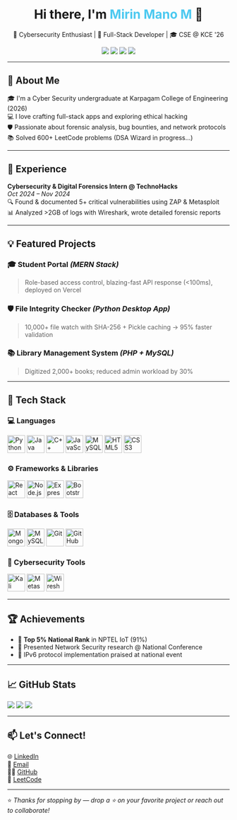 <h1 align="center">Hi there, I'm <span style="color:#4cc9f0;">Mirin Mano M</span> 👋</h1>
<p align="center">🚀 Cybersecurity Enthusiast | 🧠 Full-Stack Developer | 🎓 CSE @ KCE '26</p>

<p align="center">
  <a href="mailto:mirinmano@gmail.com"><img src="https://img.shields.io/badge/-Email-D14836?style=for-the-badge&logo=gmail&logoColor=white"/></a>
  <a href="https://www.linkedin.com/in/mirin-mano-m-03708326a/"><img src="https://img.shields.io/badge/-LinkedIn-0A66C2?style=for-the-badge&logo=linkedin&logoColor=white"/></a>
  <a href="https://github.com/Mirinmano"><img src="https://img.shields.io/badge/-GitHub-181717?style=for-the-badge&logo=github&logoColor=white"/></a>
  <a href="https://leetcode.com/u/Mirin_Mano_M"><img src="https://img.shields.io/badge/-LeetCode-FFA116?style=for-the-badge&logo=leetcode&logoColor=black"/></a>
</p>

---

## 🧠 About Me

🎓 I'm a Cyber Security undergraduate at Karpagam College of Engineering (2026)  
💻 I love crafting full-stack apps and exploring ethical hacking  
🛡️ Passionate about forensic analysis, bug bounties, and network protocols  
📚 Solved 600+ LeetCode problems (DSA Wizard in progress...)

---

## 💼 Experience

**Cybersecurity & Digital Forensics Intern @ TechnoHacks**  
*Oct 2024 – Nov 2024*  
🔍 Found & documented 5+ critical vulnerabilities using ZAP & Metasploit  
📊 Analyzed >2GB of logs with Wireshark, wrote detailed forensic reports

---

## 💡 Featured Projects

### 🎓 Student Portal *(MERN Stack)*
> Role-based access control, blazing-fast API response (<100ms), deployed on Vercel

### 🛡️ File Integrity Checker *(Python Desktop App)*
> 10,000+ file watch with SHA-256 + Pickle caching → 95% faster validation

### 📚 Library Management System *(PHP + MySQL)*
> Digitized 2,000+ books; reduced admin workload by 30%

---

## 🧰 Tech Stack

### 💻 Languages  
<p align="left">
  <img src="https://cdn.jsdelivr.net/gh/devicons/devicon/icons/python/python-original.svg" height="40" width="40" alt="Python"/>
  <img src="https://cdn.jsdelivr.net/gh/devicons/devicon/icons/java/java-original.svg" height="40" width="40" alt="Java"/>
  <img src="https://cdn.jsdelivr.net/gh/devicons/devicon/icons/cplusplus/cplusplus-original.svg" height="40" width="40" alt="C++"/>
  <img src="https://cdn.jsdelivr.net/gh/devicons/devicon/icons/javascript/javascript-original.svg" height="40" width="40" alt="JavaScript"/>
  <img src="https://cdn.jsdelivr.net/gh/devicons/devicon/icons/mysql/mysql-original.svg" height="40" width="40" alt="MySQL"/>
  <img src="https://cdn.jsdelivr.net/gh/devicons/devicon/icons/html5/html5-original.svg" height="40" width="40" alt="HTML5"/>
  <img src="https://cdn.jsdelivr.net/gh/devicons/devicon/icons/css3/css3-original.svg" height="40" width="40" alt="CSS3"/>
</p>

### ⚙️ Frameworks & Libraries  
<p align="left">
  <img src="https://cdn.jsdelivr.net/gh/devicons/devicon/icons/react/react-original.svg" height="40" width="40" alt="React"/>
  <img src="https://cdn.jsdelivr.net/gh/devicons/devicon/icons/nodejs/nodejs-original.svg" height="40" width="40" alt="Node.js"/>
  <img src="https://cdn.jsdelivr.net/gh/devicons/devicon/icons/express/express-original.svg" height="40" width="40" alt="Express.js"/>
  <img src="https://cdn.jsdelivr.net/gh/devicons/devicon/icons/bootstrap/bootstrap-plain.svg" height="40" width="40" alt="Bootstrap"/>
</p>

### 🗄️ Databases & Tools  
<p align="left">
  <img src="https://cdn.jsdelivr.net/gh/devicons/devicon/icons/mongodb/mongodb-original.svg" height="40" width="40" alt="MongoDB"/>
  <img src="https://cdn.jsdelivr.net/gh/devicons/devicon/icons/mysql/mysql-original-wordmark.svg" height="40" width="40" alt="MySQL"/>
  <img src="https://cdn.jsdelivr.net/gh/devicons/devicon/icons/git/git-original.svg" height="40" width="40" alt="Git"/>
  <img src="https://cdn.jsdelivr.net/gh/devicons/devicon/icons/github/github-original.svg" height="40" width="40" alt="GitHub"/>
</p>

### 🔐 Cybersecurity Tools  
<p align="left">
  <img src="https://www.kali.org/images/favicon/apple-touch-icon.png" height="40" width="40" alt="Kali Linux"/>
  <img src="https://upload.wikimedia.org/wikipedia/commons/thumb/5/55/Metasploit_logo.png/600px-Metasploit_logo.png" height="40" width="40" alt="Metasploit"/>
  <img src="https://upload.wikimedia.org/wikipedia/commons/thumb/d/d3/Wireshark_Logo.svg/768px-Wireshark_Logo.svg.png" height="40" width="40" alt="Wireshark"/>
</p>

---

## 🏆 Achievements

- 🥇 **Top 5% National Rank** in NPTEL IoT (91%)  
- 📜 Presented Network Security research @ National Conference  
- 🧪 IPv6 protocol implementation praised at national event  

---

## 📈 GitHub Stats

![](https://github-readme-stats.vercel.app/api?username=Mirinmano&theme=dark&hide_border=false&include_all_commits=false&count_private=false)
![](https://nirzak-streak-stats.vercel.app/?user=Mirinmano&theme=dark&hide_border=false)
![](https://github-readme-stats.vercel.app/api/top-langs/?username=Mirinmano&theme=dark&hide_border=false&include_all_commits=false&count_private=false&layout=compact)

---

## 📫 Let's Connect!

🌐 [LinkedIn](https://www.linkedin.com/in/mirin-mano-m-03708326a/)  
📧 [Email](mailto:mirinmano@gmail.com)  
👨‍💻 [GitHub](https://github.com/Mirinmano)  
🎯 [LeetCode](https://leetcode.com/u/Mirin_Mano_M)

---

⭐ *Thanks for stopping by — drop a ⭐ on your favorite project or reach out to collaborate!*
